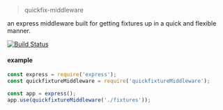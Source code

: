 > quickfix-middleware

an express middleware built for getting fixtures up in a quick and flexible manner.

[![Build Status](https://travis-ci.org/pearofducks/quickfixture-middleware.svg?branch=master)](https://travis-ci.org/pearofducks/quickfixture-middleware)

#### example

```javascript
const express = require('express');
const quickfixtureMiddleware = require('quickfixtureMiddleware');

const app = express();
app.use(quickfixtureMiddleware('./fixtures'));
```
